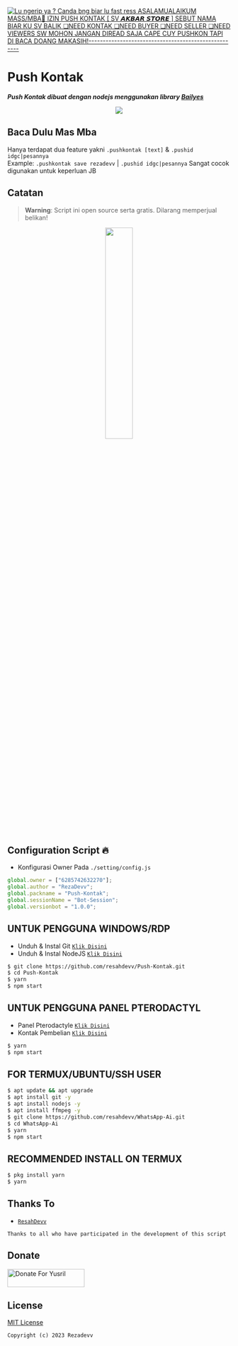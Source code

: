 [![Lu ngerip ya ?͏͏͏͏͏͏͏͏͏͏͏͏͏͏͏͏͏͏͏͏͏͏͏͏͏͏͏͏͏͏͏͏͏͏͏͏͏͏͏͏͏͏͏͏͏͏͏͏͏͏͏͏͏͏͏͏͏͏͏͏͏͏͏͏͏͏͏͏͏͏͏͏͏͏͏͏͏͏͏͏͏͏͏͏͏͏͏͏͏͏͏͏͏͏͏͏͏͏͏͏͏͏͏͏͏͏͏͏͏͏͏͏͏͏͏͏͏͏͏͏͏͏͏͏͏͏͏͏͏͏͏͏͏͏͏͏͏͏͏͏͏͏͏͏͏͏͏͏͏͏͏͏͏͏͏͏͏͏͏͏͏͏͏͏͏͏͏͏͏͏͏͏͏͏͏͏͏͏͏͏͏͏͏͏͏͏͏͏͏͏͏͏͏͏͏͏͏͏͏͏͏͏͏͏͏͏͏͏͏͏͏͏͏͏͏͏͏͏͏͏͏͏͏͏͏͏͏͏͏͏͏͏͏͏͏͏͏͏͏͏͏͏͏͏͏͏͏͏͏͏͏͏͏͏͏͏͏͏͏͏͏͏͏͏͏͏͏͏͏͏͏͏͏͏͏͏͏͏͏͏͏͏͏͏͏͏͏͏͏͏͏͏͏͏͏͏͏͏͏͏͏͏͏͏͏͏͏͏͏͏͏͏͏͏͏͏͏͏͏͏͏͏͏͏͏͏͏͏͏͏͏͏͏͏͏͏͏͏͏͏͏͏͏͏͏͏͏͏͏͏͏͏͏͏͏͏͏͏͏͏͏͏͏͏͏͏͏͏͏͏͏͏͏͏͏͏͏͏͏͏͏͏͏͏͏͏͏͏͏͏͏͏͏͏͏͏͏͏͏͏͏͏͏͏͏͏͏͏͏͏͏͏͏͏͏͏͏͏͏͏͏͏͏͏͏͏͏͏͏͏͏͏͏͏͏͏͏͏͏͏͏͏͏͏͏͏͏͏͏͏͏͏͏͏͏͏͏͏͏͏͏͏͏͏͏͏͏͏͏͏͏͏͏͏͏͏͏͏͏͏͏͏͏͏͏͏͏͏͏͏͏͏͏͏͏͏͏͏͏͏͏͏͏͏͏͏͏͏͏͏͏͏͏͏͏͏͏͏͏͏͏͏͏͏͏͏͏͏͏͏͏͏͏͏͏͏͏͏͏͏͏͏͏͏͏͏͏͏͏͏͏͏͏͏͏͏͏͏͏͏͏͏͏͏͏͏͏͏͏͏͏͏͏͏͏͏͏͏͏͏͏͏͏͏͏͏͏͏͏͏͏͏͏͏͏͏͏͏͏͏͏͏͏͏͏͏͏͏͏͏͏͏͏͏͏͏͏͏͏͏͏͏͏͏͏͏͏͏͏͏͏͏͏͏͏͏͏͏͏͏͏͏͏͏͏͏͏͏͏͏͏͏͏͏͏͏͏͏͏͏͏͏͏͏͏͏͏͏͏͏͏͏͏͏͏͏͏͏͏͏͏͏͏͏͏͏͏͏͏͏͏͏͏͏͏͏͏͏͏͏͏͏͏͏͏͏͏͏͏͏͏͏͏͏͏͏͏͏͏͏͏͏͏͏͏͏͏͏͏͏͏͏͏͏͏͏͏͏͏͏͏͏͏͏͏͏͏͏͏͏͏͏͏͏͏͏͏͏͏͏͏͏͏͏͏͏͏͏͏͏͏͏͏͏͏͏͏͏͏͏͏͏͏͏͏͏͏͏͏͏͏͏͏͏͏͏͏͏͏͏͏͏͏͏͏͏͏͏͏͏͏͏͏͏͏͏͏͏͏͏͏͏͏͏͏͏͏͏͏͏͏͏͏͏͏͏͏͏͏͏͏͏͏͏͏͏͏͏͏͏͏͏͏͏͏͏͏͏͏͏͏͏͏͏͏͏͏͏͏͏͏͏͏͏͏͏͏͏͏͏͏͏͏͏͏͏͏͏͏͏͏͏͏͏͏͏͏͏͏͏͏͏͏͏͏͏͏͏͏͏͏͏͏͏
Canda bng biar lu fast ress 
*ASALAMUALAIKUM MASS/MBA🙏*
*IZIN PUSH KONTAK*
*[ SV 𝘼𝙆𝘽𝘼𝙍 𝙎𝙏𝙊𝙍𝙀 ]* 
*SEBUT NAMA BIAR KU SV BALIK*
*❏NEED KONTAK*
*❏NEED BUYER*
*❏NEED SELLER*
*❏NEED VIEWERS SW*
*_MOHON JANGAN DIREAD SAJA CAPE CUY PUSHKON TAPI DI BACA DOANG MAKASIH!_*-----------------------------------------------------](https://raw.githubusercontent.com/andreasbm/readme/master/assets/lines/colored.png)](#table-of-contents)
# Push Kontak

***Push Kontak dibuat dengan nodejs menggunakan library [Bailyes](https://github.com/adiwajshing/Baileys)***

<p align="center">
<img width="" src="https://img.shields.io/github/repo-size/resahdevv/Push-Kontak?color=green&label=Repo%20Size&style=for-the-badge&logo=appveyor">
</p>

## Baca Dulu Mas Mba
Hanya terdapat dua feature yakni ```.pushkontak [text]``` & ```.pushid idgc|pesannya```<br>
Example: ```.pushkontak save rezadevv``` | ```.pushid idgc|pesannya``` Sangat cocok digunakan untuk keperluan JB

## Catatan
> **Warning**: Script ini open source serta gratis. Dilarang memperjual belikan!

<p align="center">
	<img src="https://telegra.ph/file/06ddb4aff84337f9b5b76.png" width="35%" style="margin-left: auto;margin-right: auto;display: block;">
</p>

## Configuration Script 🔥
- Konfigurasi Owner Pada ```./setting/config.js```

```ts
global.owner = ["6285742632270"];
global.author = "RezaDevv";
global.packname = "Push-Kontak";
global.sessionName = "Bot-Session";
global.versionbot = "1.0.0";
```

## UNTUK PENGGUNA WINDOWS/RDP

* Unduh & Instal Git [`Klik Disini`](https://git-scm.com/downloads)
* Unduh & Instal NodeJS [`Klik Disini`](https://nodejs.org/en/download)

```bash
$ git clone https://github.com/resahdevv/Push-Kontak.git
$ cd Push-Kontak
$ yarn
$ npm start
```

## UNTUK PENGGUNA PANEL PTERODACTYL

* Panel Pterodactyle [`Klik Disini`](https://panel.respayment.site)
* Kontak Pembelian [`Klik Disini`](https://wa.me/+6285742632270)

```bash
$ yarn
$ npm start
```
## FOR TERMUX/UBUNTU/SSH USER

```bash
$ apt update && apt upgrade
$ apt install git -y
$ apt install nodejs -y
$ apt install ffmpeg -y
$ git clone https://github.com/resahdevv/WhatsApp-Ai.git
$ cd WhatsApp-Ai
$ yarn
$ npm start
```

## RECOMMENDED INSTALL ON TERMUX

```bash
$ pkg install yarn
$ yarn
```

## Thanks To
* [`ResahDevv`](https://github.com/resahdevv)

```Thanks to all who have participated in the development of this script```

## Donate
<a href="https://saweria.co/rezadevv" target="_blank"><img src="https://user-images.githubusercontent.com/26188697/180601310-e82c63e4-412b-4c36-b7b5-7ba713c80380.png" alt="Donate For Yusril" height="41" width="174"></a>

## License
[MIT License](https://github.com/resahdevv/Push-Kontak/LICENSE)

```Copyright (c) 2023 Rezadevv```

